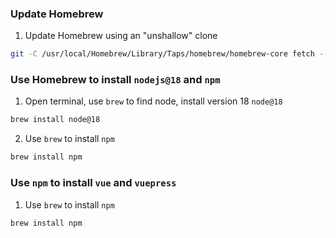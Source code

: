 

### Update Homebrew

1. Update Homebrew using an "unshallow" clone
```bash
git -C /usr/local/Homebrew/Library/Taps/homebrew/homebrew-core fetch --unshallow
```

### Use Homebrew to install `nodejs@18` and `npm`

1. Open terminal, use `brew` to find node, install version 18 `node@18`
```bash
brew install node@18
```
2. Use `brew` to install `npm`
```bash
brew install npm
```

### Use `npm` to install `vue` and `vuepress`

1. Use `brew` to install `npm`
```bash
brew install npm
```
